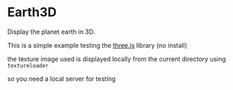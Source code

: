 # Earth3D

Display the planet earth in 3D.

This is a simple example testing the [three.js](https://threejs.org) library (no install)

the texture image used is displayed locally from the current directory using `textureloader`

so you need a local server for testing
